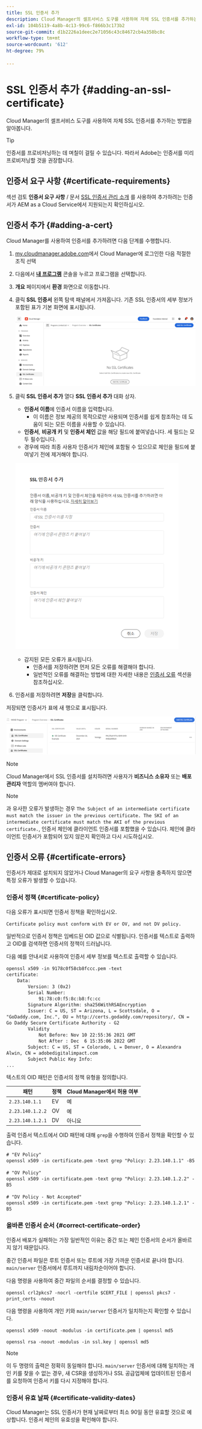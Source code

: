 ```yaml
---
title: SSL 인증서 추가
description: Cloud Manager의 셀프서비스 도구를 사용하여 자체 SSL 인증서를 추가하는 방법을 알아봅니다.
exl-id: 104b5119-4a8b-4c13-99c6-f866b3c173b2
source-git-commit: d1b2226a1deec2e71056c43c84672cb4a358bc8c
workflow-type: tm+mt
source-wordcount: '612'
ht-degree: 79%

---
```


# SSL 인증서 추가 {#adding-an-ssl-certificate}

Cloud Manager의 셀프서비스 도구를 사용하여 자체 SSL 인증서를 추가하는 방법을 알아봅니다.

>[!TIP]
>
>인증서를 프로비저닝하는 데 며칠이 걸릴 수 있습니다. 따라서 Adobe는 인증서를 미리 프로비저닝할 것을 권장합니다.

## 인증서 요구 사항 {#certificate-requirements}

섹션 검토 **인증서 요구 사항** / 문서 [SSL 인증서 관리 소개](/help/implementing/cloud-manager/managing-ssl-certifications/introduction.md#requirements) 를 사용하여 추가하려는 인증서가 AEM as a Cloud Service에서 지원되는지 확인하십시오.

## 인증서 추가 {#adding-a-cert}

Cloud Manager를 사용하여 인증서를 추가하려면 다음 단계를 수행합니다.

1. [my.cloudmanager.adobe.com](https://my.cloudmanager.adobe.com/)에서 Cloud Manager에 로그인한 다음 적절한 조직 선택

1. 다음에서 **[내 프로그램](/help/implementing/cloud-manager/navigation.md#my-programs)** 콘솔을 누르고 프로그램을 선택합니다.

1. **개요** 페이지에서 **환경** 화면으로 이동합니다.

1. 클릭 **SSL 인증서** 왼쪽 탐색 패널에서 가져옵니다. 기존 SSL 인증서의 세부 정보가 포함된 표가 기본 화면에 표시됩니다.

   ![SSL 인증서 추가](/help/implementing/cloud-manager/assets/ssl/ssl-cert-1.png)

1. 클릭 **SSL 인증서 추가** 열다 **SSL 인증서 추가** 대화 상자.

   * **인증서 이름**&#x200B;에 인증서 이름을 입력합니다.
      * 이 이름은 정보 제공의 목적으로만 사용되며 인증서를 쉽게 참조하는 데 도움이 되는 모든 이름을 사용할 수 있습니다.
   * **인증서**, **비공개 키** 및 **인증서 체인** 값을 해당 필드에 붙여넣습니다. 세 필드는 모두 필수입니다.
   * 경우에 따라 최종 사용자 인증서가 체인에 포함될 수 있으므로 체인을 필드에 붙여넣기 전에 제거해야 합니다.

   ![SSL 인증서 추가 대화 상자](/help/implementing/cloud-manager/assets/ssl/ssl-cert-02.png)

   * 감지된 모든 오류가 표시됩니다.
      * 인증서를 저장하려면 먼저 모든 오류를 해결해야 합니다.
      * 일반적인 오류를 해결하는 방법에 대한 자세한 내용은 [인증서 오류](#certificate-errors) 섹션을 참조하십시오.

1. 인증서를 저장하려면 **저장**&#x200B;을 클릭합니다.

저장되면 인증서가 표에 새 행으로 표시됩니다.

![저장된 SSL 인증서](/help/implementing/cloud-manager/assets/ssl/ssl-cert-3.png)

>[!NOTE]
>
>Cloud Manager에서 SSL 인증서를 설치하려면 사용자가 **비즈니스 소유자** 또는 **배포 관리자** 역할의 멤버여야 합니다.

>[!NOTE]
>
>과 유사한 오류가 발생하는 경우 `The Subject of an intermediate certificate must match the issuer in the previous certificate. The SKI of an intermediate certificate must match the AKI of the previous certificate.`, 인증서 체인에 클라이언트 인증서를 포함했을 수 있습니다. 체인에 클라이언트 인증서가 포함되어 있지 않은지 확인하고 다시 시도하십시오.

## 인증서 오류 {#certificate-errors}

인증서가 제대로 설치되지 않았거나 Cloud Manager의 요구 사항을 충족하지 않으면 특정 오류가 발생할 수 있습니다.

### 인증서 정책 {#certificate-policy}

다음 오류가 표시되면 인증서 정책을 확인하십시오.

```text
Certificate policy must conform with EV or OV, and not DV policy.
```

일반적으로 인증서 정책은 임베드된 OID 값으로 식별됩니다. 인증서를 텍스트로 출력하고 OID를 검색하면 인증서의 정책이 드러납니다.

다음 예를 안내서로 사용하여 인증서 세부 정보를 텍스트로 출력할 수 있습니다.

```text
openssl x509 -in 9178c0f58cb8fccc.pem -text
certificate:
    Data:
        Version: 3 (0x2)
        Serial Number:
            91:78:c0:f5:8c:b8:fc:cc
        Signature Algorithm: sha256WithRSAEncryption
        Issuer: C = US, ST = Arizona, L = Scottsdale, O = "GoDaddy.com, Inc.", OU = http://certs.godaddy.com/repository/, CN = Go Daddy Secure Certificate Authority - G2
        Validity
            Not Before: Nov 10 22:55:36 2021 GMT
            Not After : Dec  6 15:35:06 2022 GMT
        Subject: C = US, ST = Colorado, L = Denver, O = Alexandra Alwin, CN = adobedigitalimpact.com
        Subject Public Key Info:
...
```

텍스트의 OID 패턴은 인증서의 정책 유형을 정의합니다.

| 패턴 | 정책 | Cloud Manager에서 허용 여부 |
|---|---|---|
| `2.23.140.1.1` | EV | 예 |
| `2.23.140.1.2.2` | OV | 예 |
| `2.23.140.1.2.1` | DV | 아니요 |

출력 인증서 텍스트에서 OID 패턴에 대해 `grep`을 수행하여 인증서 정책을 확인할 수 있습니다.

```shell
# "EV Policy"
openssl x509 -in certificate.pem -text grep "Policy: 2.23.140.1.1" -B5

# "OV Policy"
openssl x509 -in certificate.pem -text grep "Policy: 2.23.140.1.2.2" -B5

# "DV Policy - Not Accepted"
openssl x509 -in certificate.pem -text grep "Policy: 2.23.140.1.2.1" -B5
```

### 올바른 인증서 순서 {#correct-certificate-order}

인증서 배포가 실패하는 가장 일반적인 이유는 중간 또는 체인 인증서의 순서가 올바르지 않기 때문입니다.

중간 인증서 파일은 루트 인증서 또는 루트에 가장 가까운 인증서로 끝나야 합니다. `main/server` 인증서에서 루트까지 내림차순이어야 합니다.

다음 명령을 사용하여 중간 파일의 순서를 결정할 수 있습니다.

```shell
openssl crl2pkcs7 -nocrl -certfile $CERT_FILE | openssl pkcs7 -print_certs -noout
```

다음 명령을 사용하여 개인 키와 `main/server` 인증서가 일치하는지 확인할 수 있습니다.

```shell
openssl x509 -noout -modulus -in certificate.pem | openssl md5
```

```shell
openssl rsa -noout -modulus -in ssl.key | openssl md5
```

>[!NOTE]
>
>이 두 명령의 출력은 정확히 동일해야 합니다. `main/server` 인증서에 대해 일치하는 개인 키를 찾을 수 없는 경우, 새 CSR을 생성하거나 SSL 공급업체에 업데이트된 인증서를 요청하여 인증서 키를 다시 지정해야 합니다.

### 인증서 유효 날짜 {#certificate-validity-dates}

Cloud Manager는 SSL 인증서가 현재 날짜로부터 최소 90일 동안 유효할 것으로 예상합니다. 인증서 체인의 유효성을 확인해야 합니다.
